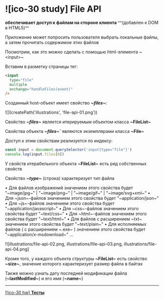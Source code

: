 # ![ico-30 study] File API

**обеспечивает доступ к файлам на стороне клиента**
^^(добавлен к DOM в HTML5)^^

Приложение может попросить пользователя выбрать локальные файлы, а затем прочитать содержимое этих файлов

Посмотрим, как это можно сделать с помощью html-элемента ~&lt;input>~

Вставим в разметку страницы тег:

~~~html
<input
  type="file"
  multiple
  onchange="handleFiles(event)"
/>
~~~

Созданный host-объект имеет свойство  **_~files~_**:

![](createPath('illustrations', 'file-api-01.png'))

Свойство  **_~files~_**  является итерируемым объектом класса  **~FileList~**

Свойства объекта **_~files~`_** являются экземплярами класса  **~File~**

Доступ к этим свойствам реализуется по индексу:

~~~js
const input = document.querySelector('input[type="file"]')
console.log(input.files[0])
~~~

У свойств итерабельного объекта **~FileList~** есть ряд собственных свойств

Свойство **_~type~_** (строка) характеризует тип файла

• Для файлов изображений значением этого свойства будет "~image/jpg~" | "~image/png~" | "~image/gif~" | "~image/svg+xml~"
• Для ~json~-файлов значением этого свойства будет "~application/json~"
• Для ~js~-файлов значением этого свойства будет "~application/javascript~"
• Для ~css~-файлов значением этого свойства будет "~text/css~"
• Для ~html~-файлов значением этого свойства будет "~text/html~"
• Для файлов c расширением ~txt~ значением этого свойства будет "~text/plain~"
• Для исполняемых файлов ( c расширением ~.exe~ ) значением этого свойства будет "~application/x-msdownload~"
...

!![illustrations/file-api-02.png, illustrations/file-api-03.png, illustrations/file-api-04.png]

Кроме того, у каждого объекта структуры **~FileList~** есть свойство **~size~**, значение которого характеризует размер файла в байтах

Также можно узнать дату последней модификации файла (**~lastModified~**) и его имя (**~name~**)

___________________________________

[![ico-30 hw] **Тесты**](https://garevna.github.io/js-quiz/#file-API)
